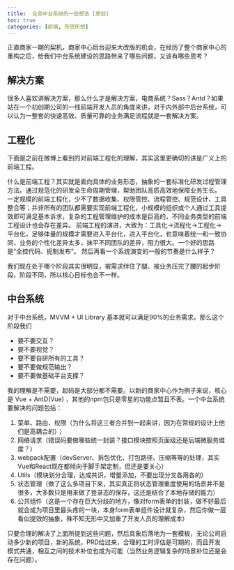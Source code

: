 ```yaml
---
title:  业务中台系统的一些想法 [原创]
toc: true
categories: [前端, 所思所想]
---
```


正直商家一期的契机，商家中心后台迎来大改版的机会，在经历了整个商家中心的重构之后，给我们中台系统建设的思路带来了哪些问题，又该有哪些思考？
## **解决方案**
很多人喜欢讲解决方案，那么什么才是解决方案，电商系统？Sass？Antd？如果站在一个初创期公司的一线前端开发人员的角度来讲，对于内外部中后台系统，可以认为一整套的快速高效、质量可靠的业务满足流程就是一套解决方案。
## **工程化**
下面是之前在微博上看到的对前端工程化的理解，其实这里更确切的讲是广义上的前端工程。

什么是前端工程？其实就是面向具体的业务形态，抽象的一套标准化研发过程管理方法。通过规范化的研发全生命周期管理，帮助团队高质高效地保障业务生长。
一定规模的前端工程化，少不了数据收集、权限管控、流程管控、规范设计、工具整合等；并非所有的团队都需要实现前端工程化，小规模的组织或个人通过工具提效即可满足基本诉求，复杂的工程管理维护的成本是巨高的，不同业务类型的前端工程设计也会存在差异。
前端工程的演进，大致为：工具化->流程化->工程化->平台化，足够体量的规模才需要进入平台化，进入平台化，也意味着统一和一致协同，业务的个性化差异太多，抹平不同团队的差异，阻力很大。一个好的思路是“全控代码、扼制发布”。
然后再看一个系统演变的一般的节奏是什么样子？



我们现在处于哪个阶段其实很明显，被需求绊住了腿、被业务压完了腰的起步阶段，阶段不同，所以核心目标也会不一样。


## **中台系统**
对于中台系统，MVVM + UI Library 基本就可以满足90%的业务需求。那么这个阶段我们

- 要不要交互？
- 要不要视觉？
- 要不要自研所有的工具？
- 要不要做规范输出？
- 要不要做基础平台支撑？



我的理解是不需要，起码是大部分都不需要。以新的商家中心作为例子来说，核心是 Vue + AntD(Vue) ，其他的npm包只是零星的功能点暂且不表。一个中台系统要解决的问题包括：

1. 菜单、路由、权限（为什么将这三者合并到一起来讲，因为在常规的设计上他们是高耦合的）；
1. 网络请求（错误码要做哪些统一封装？接口模块按照页面级还是后端微服务维度？）
1. webpack配置（devServer、拆包优化、打包路径、压缩等等的处理，其实Vue和React现在都倾向于脚手架定制，但还是要关心）
1. Utils（模块划分合理，达成共识，增量添加，不要出现分叉各用各的）
1. 状态管理（做了这么多项目下来，其实真正将状态管理重度使用的场景并不是很多，大多数只是用来做了登录态的保存，这还是结合了本地存储的能力）
1. 公共组件（这是一个存在巨大分歧的地方，像对form表单的封装，做不好最后就会成为项目里最头疼的一块，本身form表单组件设计就复杂，然后你做一层看似提效的抽象，殊不知无形中又加重了开发人员的理解成本）



只要合理的解决了上面所提到这些问题，然后具象后落地为一套模板，无论公司启动多少新的项目，新的系统，PRD给过来，合理的工时评估是可期的，而且开发模式共通，相互之间的技术补位也成为可能（当然业务逻辑复杂的场景补位还是会存在问题）。




